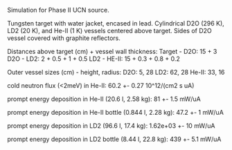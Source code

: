 Simulation for Phase II UCN source.

Tungsten target with water jacket, encased in lead.
Cylindrical D2O (296 K), LD2 (20 K), and He-II (1 K) vessels centered above target.
Sides of D2O vessel covered with graphite reflectors.

Distances above target (cm) + vessel wall thickness:
Target - D2O: 15 + 3
D2O - LD2: 2 + 0.5 + 1 + 0.5
LD2 - HE-II: 15 + 0.3 + 0.8 + 0.2

Outer vessel sizes (cm) - height, radius:
D2O: 5, 28
LD2: 62, 28
He-II: 33, 16

cold neutron flux (<2meV) in He-II:
60.2 +- 0.27 10^12/(cm2 s uA)

prompt energy deposition in He-II (20.6 l, 2.58 kg):
81 +- 1.5 mW/uA

prompt energy deposition in He-II bottle (0.844 l, 2.28 kg):
47.2 +- 1 mW/uA

prompt energy deposition in LD2 (96.6 l, 17.4 kg):
1.62e+03 +- 10 mW/uA

prompt energy deposition in LD2 bottle (8.44 l, 22.8 kg):
439 +- 5.1 mW/uA

